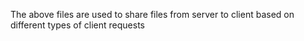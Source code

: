 The above files are used to share files from server to client based on different types of client requests

